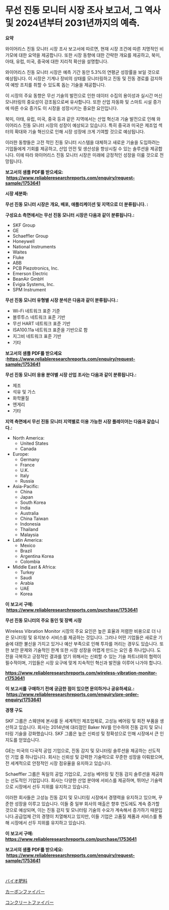 <p><h1>무선 진동 모니터 시장 조사 보고서, 그 역사 및 2024년부터 2031년까지의 예측.</h1></p><p><strong>요약</strong></p>
<p><p>와이어리스 진동 모니터 시장 조사 보고서에 따르면, 현재 시장 조건에 따른 치명적인 비 가모에 대한 요약을 제공합니다. 또한 시장 동향에 대한 간략한 개요를 제공하고, 북미, 아태, 유럽, 미국, 중국에 대한 지리적 확산을 설명합니다.</p><p>와이어리스 진동 모니터 시장은 예측 기간 동안 5.3%의 연평균 성장률을 보일 것으로 예상됩니다. 이 시장은 기계나 장비의 상태를 모니터링하고 진동 및 진동 경로를 감지하여 예방 조치를 취할 수 있도록 돕는 기술을 제공합니다. </p><p>이 시장의 주요 동향은 무선 기술의 발전으로 인한 데이터 수집의 용이성과 실시간 머신 모니터링의 중요성이 강조됨으로써 유사합니다. 또한 산업 자동화 및 스마트 시설 증가에 따른 수요 증가도 이 시장을 성장시키는 중요한 요인입니다.</p><p>북미, 아태, 유럽, 미국, 중국 등과 같은 지역에서는 산업 혁신과 기술 발전으로 인해 와이어리스 진동 모니터 시장의 성장이 예상되고 있습니다. 특히 중국과 미국은 제조업 섹터의 확대와 기술 혁신으로 인해 시장 성장에 크게 기여할 것으로 예상됩니다.</p><p>이러한 동향들은 고전 적인 진동 모니터 시스템을 대체하고 새로운 기술을 도입하려는 기업들에게 기회를 제공하고, 산업 안전 및 생산성을 향상시킬 수 있는 솔루션을 제공합니다. 이에 따라 와이어리스 진동 모니터 시장은 미래에 긍정적인 성장을 이룰 것으로 전망됩니다.</p></p>
<p><strong>보고서의 샘플 PDF를 받으세요: &nbsp;<a href="https://www.reliableresearchreports.com/enquiry/request-sample/1753641">https://www.reliableresearchreports.com/enquiry/request-sample/1753641</a></strong></p>
<p><strong>시장 세분화:</strong></p>
<p><strong> 무선 진동 모니터 시장은 개요, 배포, 애플리케이션 및 지역으로 더 분류됩니다. :</strong></p>
<p><strong>구성요소 측면에서는 무선 진동 모니터 시장은 다음과 같이 분류됩니다.:</strong></p>
<p><ul><li>SKF Group</li><li>GE</li><li>Schaeffler Group</li><li>Honeywell</li><li>National Instruments</li><li>Waites</li><li>Fluke</li><li>ABB</li><li>PCB Piezotronics, Inc.</li><li>Emerson Electric</li><li>BeanAir GmbH</li><li>Evigia Systems, Inc.</li><li>SPM Instrument</li></ul></p>
<p><strong> 무선 진동 모니터 유형별 시장 분석은 다음과 같이 분류됩니다.:</strong></p>
<p><ul><li>Wi-Fi 네트워크 표준 기준</li><li>블루투스 네트워크 표준 기반</li><li>무선 HART 네트워크 표준 기반</li><li>ISA100.11a 네트워크 표준을 기반으로 함</li><li>지그비 네트워크 표준 기반</li><li>기타</li></ul></p>
<p><strong>보고서의 샘플 PDF를 받으세요 :<a href="https://www.reliableresearchreports.com/enquiry/request-sample/1753641">https://www.reliableresearchreports.com/enquiry/request-sample/1753641</a></strong></p>
<p><strong> 무선 진동 모니터 응용 분야별 시장 산업 조사는 다음과 같이 분류됩니다.:</strong></p>
<p><ul><li>제조</li><li>석유 및 가스</li><li>화학물질</li><li>엔게리</li><li>기타</li></ul></p>
<p><strong>지역 측면에서 무선 진동 모니터 지역별로 이용 가능한 시장 플레이어는 다음과 같습니다.:</strong></p>
<p><ul>
    <li>
        North America:
        <ul>
            <li>United States</li>
            <li>Canada</li>
        </ul>
    </li>
    <li>
        Europe:
        <ul>
            <li>Germany</li>
            <li>France</li>
            <li>U.K.</li>
            <li>Italy</li>
            <li>Russia</li>
        </ul>
    </li>
    <li>
        Asia-Pacific:
        <ul>
            <li>China</li>
            <li>Japan</li>
            <li>South Korea</li>
            <li>India</li>
            <li>Australia</li>
            <li>China Taiwan</li>
            <li>Indonesia</li>
            <li>Thailand</li>
            <li>Malaysia</li>
        </ul>
    </li>
    <li>
        Latin America:
        <ul>
            <li>Mexico</li>
            <li>Brazil</li>
            <li>Argentina Korea</li>
            <li>Colombia</li>
        </ul>
    </li>
    <li>
        Middle East & Africa:
        <ul>
            <li>Turkey</li>
            <li>Saudi</li>
            <li>Arabia</li>
            <li>UAE</li>
            <li>Korea</li>
        </ul>
    </li>
    </ul></p>
<p><strong>이 보고서 구매: &nbsp;<a href="https://www.reliableresearchreports.com/purchase/1753641">https://www.reliableresearchreports.com/purchase/1753641</a></strong></p>
<p><strong>무선 진동 모니터의 주요 동인 및 장벽 시장</strong></p>
<p><p>Wireless Vibration Monitor 시장의 주요 요인은 높은 효율과 저렴한 비용으로 더 나은 모니터링 및 유지보수 서비스를 제공하는 것입니다. 그러나 어떤 기업들은 새로운 기술에 대한 불신을 가지고 있거나 예산 부족으로 인해 투자를 꺼리는 경우도 있습니다. 또한 보안 문제와 기술적인 한계 또한 시장 성장을 어렵게 만드는 요인 중 하나입니다. 도전을 극복하고 긍정적인 결과를 얻기 위해서는 신뢰할 수 있는 기술 파트너와의 협력이 필수적이며, 기업들은 시장 요구에 맞게 지속적인 혁신과 발전을 이루어 나가야 합니다.</p></p>
<p><strong><a href="https://www.reliableresearchreports.com/wireless-vibration-monitor-r1753641">https://www.reliableresearchreports.com/wireless-vibration-monitor-r1753641</a></strong></p>
<p><strong>이 보고서를 구매하기 전에 궁금한 점이 있으면 문의하거나 공유하세요.: &nbsp;<a href="https://www.reliableresearchreports.com/enquiry/pre-order-enquiry/1753641">https://www.reliableresearchreports.com/enquiry/pre-order-enquiry/1753641</a></strong></p>
<p><strong>경쟁 구도</strong></p>
<p><p>SKF 그룹은 스웨덴에 본사를 둔 세계적인 제조업체로, 고성능 베어링 및 회전 부품을 생산하고 있습니다. 회사는 2014년에 대리점인 Baker NV를 인수하여 진동 감지 및 모니터링 기술을 강화했습니다. SKF 그룹은 높은 신뢰성 및 정확성으로 인해 시장에서 큰 인지도를 얻었습니다.</p><p>GE는 미국의 다국적 공업 기업으로, 진동 감지 및 모니터링 솔루션을 제공하는 선도적인 기업 중 하나입니다. 회사는 신뢰성 및 강력한 기술력으로 꾸준한 성장을 이뤄왔으며, 전 세계적으로 안정적인 시장 점유율을 유지하고 있습니다.</p><p>Schaeffler 그룹은 독일의 공업 기업으로, 고성능 베어링 및 진동 감지 솔루션을 제공하는 선도적인 기업입니다. 회사는 다양한 산업 분야에 서비스를 제공하며, 뛰어난 기술력으로 시장에서 선두 지위를 유지하고 있습니다.</p><p>이러한 회사들은 고성능 진동 감지 및 모니터링 시장에서 경쟁력을 유지하고 있으며, 꾸준한 성장을 이루고 있습니다. 이들 중 일부 회사의 매출은 향후 연도에도 계속 증가할 것으로 예상되며, 이는 진동 감지 및 모니터링 기술의 수요가 계속해서 증가하기 때문입니다.공급업체 간의 경쟁이 치열해지고 있지만, 이들 기업은 고품질 제품과 서비스를 통해 시장에서 선두 지위를 유지하고 있습니다.</p></p>
<p><strong>이 보고서 구매: &nbsp; <a href="https://www.reliableresearchreports.com/purchase/1753641">https://www.reliableresearchreports.com/purchase/1753641</a></strong></p>
<p><strong>보고서의 샘플 PDF를 받으세요: &nbsp;<a href="https://www.reliableresearchreports.com/enquiry/request-sample/1753641">https://www.reliableresearchreports.com/enquiry/request-sample/1753641</a></strong><strong></strong></p>
<p>&nbsp;</p>
<p><p><a href="https://medium.com/@aurelianghideanu2022/2024%E5%B9%B4%E3%81%8B%E3%82%892031%E5%B9%B4%E3%81%BE%E3%81%A7%E3%81%AE%E6%9C%9F%E9%96%93%E3%81%AB%E4%BA%88%E6%B8%AC%E3%81%95%E3%82%8C%E3%82%8B%E7%94%9F%E7%89%A9%E8%82%A5%E6%96%99%E5%B8%82%E5%A0%B4%E3%81%AE%E5%88%86%E6%9E%90%E3%81%A8%E8%A6%8F%E6%A8%A1-95827e6afb63">バイオ肥料</a></p><p><a href="https://medium.com/@craigurcottrte8/%E7%82%AD%E7%B4%A0%E7%B9%8A%E7%B6%AD%E3%81%AE%E5%B8%82%E5%A0%B4%E8%AA%BF%E6%9F%BB%E3%83%AC%E3%83%9D%E3%83%BC%E3%83%88-%E3%81%9D%E3%81%AE%E6%AD%B4%E5%8F%B2%E3%81%A82031%E5%B9%B4%E3%81%BE%E3%81%A7%E3%81%AE%E4%BA%88%E6%B8%AC-5b9c50daa43c">カーボンファイバー</a></p><p><a href="https://medium.com/@johneahan44556754/%E3%82%B3%E3%83%B3%E3%82%AF%E3%83%AA%E3%83%BC%E3%83%88%E3%83%95%E3%82%A1%E3%82%A4%E3%83%90%E3%83%BC%E5%B8%82%E5%A0%B4-2031%E5%B9%B4%E3%81%BE%E3%81%A7%E3%81%AE%E3%83%88%E3%83%AC%E3%83%B3%E3%83%89-%E4%BA%88%E6%B8%AC-%E7%AB%B6%E4%BA%89%E5%88%86%E6%9E%90-a1c5f53fc8fb">コンクリートファイバー</a></p></p>